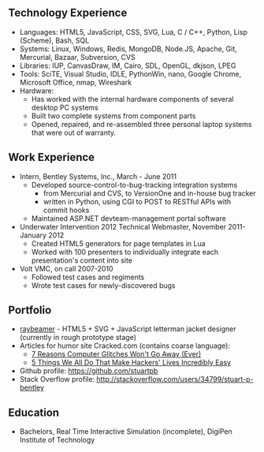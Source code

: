 ## Technology Experience
- Languages: HTML5, JavaScript, CSS, SVG, Lua, C / C++, Python, Lisp (Scheme), Bash, SQL
- Systems: Linux, Windows, Redis, MongoDB, Node.JS, Apache, Git, Mercurial, Bazaar, Subversion, CVS
- Libraries: IUP, CanvasDraw, IM, Cairo, SDL, OpenGL, dkjson, LPEG
- Tools: SciTE, Visual Studio, IDLE, PythonWin, nano, Google Chrome, Microsoft Office, nmap, Wireshark
- Hardware:
  - Has worked with the internal hardware components of several desktop PC systems
  - Built two complete systems from component parts
  - Opened, repaired, and re-assembled three personal laptop systems that were out of warranty.

## Work Experience
- Intern, Bentley Systems, Inc., March - June 2011
  - Developed source-control-to-bug-tracking integration systems
    - from Mercurial and CVS, to VersionOne and in-house bug tracker
    - written in Python, using CGI to POST to RESTful APIs with commit hooks
  - Maintained ASP.NET devteam-management portal software
- Underwater Intervention 2012 Technical	Webmaster, November 2011-January 2012
  - Created HTML5 generators for page templates in Lua
  - Worked with 100 presenters to individually integrate each presentation's content into site
- Volt VMC, on call 2007-2010
  - Followed test cases and regiments
  - Wrote test cases for newly-discovered bugs

## Portfolio
- [raybeamer][] - HTML5 + SVG + JavaScript letterman jacket designer (currently in rough prototype stage)
- Articles for humor site Cracked.com (contains coarse language):
  - [7 Reasons Computer Glitches Won't Go Away (Ever)][cracked-1]
  - [5 Things We All Do That Make Hackers' Lives Incredibly Easy][cracked-2]
- Github profile: https://github.com/stuartpb
- Stack Overflow profile: http://stackoverflow.com/users/34799/stuart-p-bentley

[raybeamer]: http://stuartpb.github.com/raybeamer/jacket-design.html
[cracked-1]: http://www.cracked.com/article_18808_7-reasons-computer-glitches-wont-go-away-ever.html
[cracked-2]: http://www.cracked.com/article_18962_5-things-we-all-do-that-make-hackers-lives-incredibly-easy.html

## Education
- Bachelors, Real Time Interactive Simulation (incomplete), DigiPen Institute of Technology
